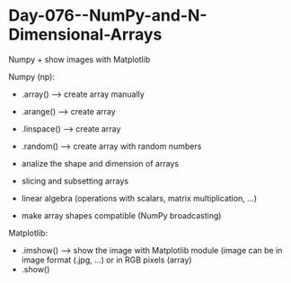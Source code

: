 # Day-076--NumPy-and-N-Dimensional-Arrays
Numpy + show images with Matplotlib

Numpy (np):
- .array() --> create array manually
- .arange() --> create array
- .linspace() --> create array
- .random() --> create array with random numbers

- analize the shape and dimension of arrays
- slicing and subsetting arrays

- linear algebra (operations with scalars, matrix multiplication, ...)
- make array shapes compatible (NumPy broadcasting)

Matplotlib:
- .imshow() --> show the image with Matplotlib module 
(image can be in image format (.jpg, ...) or in RGB pixels (array)
- .show()
